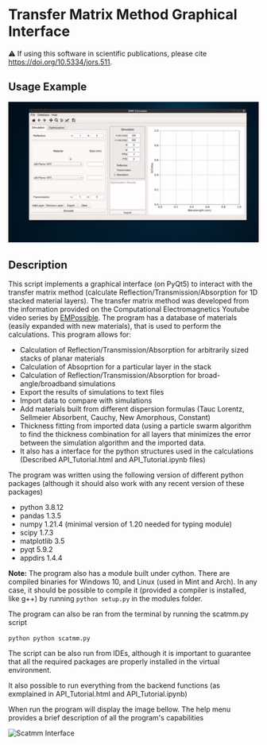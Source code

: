 # Transfer Matrix Method Graphical Interface

⚠️ If using this software in scientific publications, please cite https://doi.org/10.5334/jors.511.

## Usage Example

![Usage Demonstration](Help/preview.gif)

## Description

This script implements a graphical interface (on PyQt5) to interact with
the transfer matrix method (calculate Reflection/Transmission/Absorption
for 1D stacked material layers). The transfer matrix method was
developed from the information provided on the Computational
Electromagnetics Youtube video series by
[EMPossible](https://www.youtube.com/channel/UCPC6uCfBVSK71MnPPcp8AGA).
The program has a database of materials (easily expanded with new
materials), that is used to perform the calculations. This program
allows for:

* Calculation of Reflection/Transmission/Absorption for arbitrarily
  sized stacks of planar materials
* Calculation of Absoprtion for a particular layer in the stack
* Calculation of Reflection/Transmission/Absorption for
  broad-angle/broadband simulations
* Export the results of simulations to text files
* Import data to compare with simulations
* Add materials built from different dispersion formulas (Tauc Lorentz,
  Sellmeier Absorbent, Cauchy, New Amorphous, Constant)
* Thickness fitting from imported data (using a particle swarm algorithm
  to find the thickness combination for all layers that minimizes the
  error between the simulation algorithm and the imported data.
* It also has a interface for the python structures used in the
  calculations (Described API_Tutorial.html and API_Tutorial.ipynb
  files)

The program was written using the following version of different python
packages (although it should also work with any recent version of these
packages)

* python 3.8.12
* pandas 1.3.5
* numpy 1.21.4 (minimal version of 1.20 needed for typing module)
* scipy 1.7.3
* matplotlib 3.5
* pyqt 5.9.2
* appdirs 1.4.4

__Note:__ The program also has a module built under cython. There are
compiled binaries for Windows 10, and Linux (used in Mint and Arch). In
any case, it should be possible to compile it (provided a compiler is
installed, like g++) by running ```python setup.py``` in the modules
folder.

The program can also be ran from the terminal by running the scatmm.py
script

```python python scatmm.py ```

The script can be also run from IDEs, although it is important to
guarantee that all the required packages are properly installed in the
virtual environment.

It also possible to run everything from the backend functions (as
exmplained in API_Tutorial.html and API_Tutorial.ipynb)

When run the program will display the image bellow. The help menu
provides a brief description of all the program's capabilities

![Scatmm Interface](./Help/basic_gui.png)
